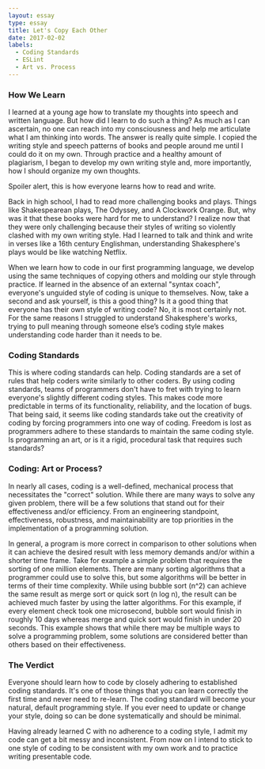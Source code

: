 ```yaml
---
layout: essay
type: essay
title: Let's Copy Each Other
date: 2017-02-02
labels:
  - Coding Standards
  - ESLint
  - Art vs. Process
---
```


### How We Learn
I learned at a young age how to translate my thoughts into speech and written language.  But how did I learn to do such a thing?  As much as I can ascertain, no one can reach into my consciousness and help me articulate what I am thinking into words.  The answer is really quite simple.  I copied the writing style and speech patterns of books and people around me until I could do it on my own.  Through practice and a healthy amount of plagiarism, I began to develop my own writing style and, more importantly, how I should organize my own thoughts.

Spoiler alert, this is how everyone learns how to read and write.

Back in high school, I had to read more challenging books and plays.  Things like Shakespearean plays, The Odyssey, and A Clockwork Orange.  But, why was it that these books were hard for me to understand?  I realize now that they were only challenging because their styles of writing so violently clashed with my own writing style.  Had I learned to talk and think and write in verses like a 16th century Englishman, understanding Shakesphere's plays would be like watching Netflix.

When we learn how to code in our first programming language, we develop using the same techniques of copying others and molding our style through practice.  If learned in the absence of an external "syntax coach", everyone's unguided style of coding is unique to themselves.  Now, take a second and ask yourself, is this a good thing?  Is it a good thing that everyone has their own style of writing code?  No, it is most certainly not.  For the same reasons I struggled to understand Shakesphere's works, trying to pull meaning through someone else’s coding style makes understanding code harder than it needs to be.

### Coding Standards
This is where coding standards can help.  Coding standards are a set of rules that help coders write similarly to other coders.  By using coding standards, teams of programmers don't have to fret with trying to learn everyone's slightly different coding styles.  This makes code more predictable in terms of its functionality, reliability, and the location of bugs.  That being said, it seems like coding standards take out the creativity of coding by forcing programmers into one way of coding.  Freedom is lost as programmers adhere to these standards to maintain the same coding style.  Is programming an art, or is it a rigid, procedural task that requires such standards?

### Coding: Art or Process?
In nearly all cases, coding is a well-defined, mechanical process that necessitates the "correct" solution.  While there are many ways to solve any given problem, there will be a few solutions that stand out for their effectiveness and/or efficiency.  From an engineering standpoint, effectiveness, robustness, and maintainability are top priorities in the implementation of a programming solution.

In general, a program is more correct in comparison to other solutions when it can achieve the desired result with less memory demands and/or within a shorter time frame.  Take for example a simple problem that requires the sorting of one million elements.  There are many sorting algorithms that a programmer could use to solve this, but some algorithms will be better in terms of their time complexity.  While using bubble sort (n^2) can achieve the same result as merge sort or quick sort (n log n), the result can be achieved much faster by using the latter algorithms.  For this example, if every element check took one microsecond, bubble sort would finish in roughly 10 days whereas merge and quick sort would finish in under 20 seconds.  This example shows that while there may be multiple ways to solve a programming problem, some solutions are considered better than others based on their effectiveness.

### The Verdict
Everyone should learn how to code by closely adhering to established coding standards.  It's one of those things that you can learn correctly the first time and never need to re-learn.  The coding standard will become your natural, default programming style.  If you ever need to update or change your style, doing so can be done systematically and should be minimal.

Having already learned C with no adherence to a coding style, I admit my code can get a bit messy and inconsistent.  From now on I intend to stick to one style of coding to be consistent with my own work and to practice writing presentable code.



